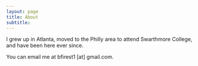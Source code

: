 ```yaml
---
layout: page
title: About
subtitle: 
---
```


I grew up in Atlanta, moved to the Philly area to attend Swarthmore College, and have been here ever since.

You can email me at bfirest1 \[at\] gmail.com.
